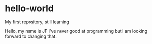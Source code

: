 # hello-world
My first repository, still learning

Hello, my name is JF
I've never good at programming but I am looking forward to changing that.
